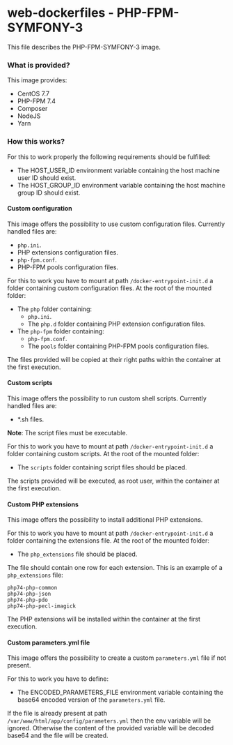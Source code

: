 # web-dockerfiles - PHP-FPM-SYMFONY-3
This file describes the PHP-FPM-SYMFONY-3 image.

### What is provided?
This image provides:

* CentOS 7.7
* PHP-FPM 7.4
* Composer
* NodeJS
* Yarn

### How this works?
For this to work properly the following requirements should be fulfilled:

* The HOST_USER_ID environment variable containing the host machine user ID should exist.
* The HOST_GROUP_ID environment variable containing the host machine group ID should exist.

#### Custom configuration 
This image offers the possibility to use custom configuration files.
Currently handled files are:

* `php.ini`.
* PHP extensions configuration files.
* `php-fpm.conf`.
* PHP-FPM pools configuration files.

For this to work you have to mount at path `/docker-entrypoint-init.d` a folder 
containing custom configuration files. At the root of the mounted folder:

* The `php` folder containing:
    * `php.ini`.
    * The `php.d` folder containing PHP extension configuration files.
* The `php-fpm` folder containing:
    * `php-fpm.conf`.
    * The `pools` folder containing PHP-FPM pools configuration files.

The files provided will be copied at their right paths within the container 
at the first execution.

#### Custom scripts 
This image offers the possibility to run custom shell scripts.
Currently handled files are:

* *.sh files.

**Note**: The script files must be executable.

For this to work you have to mount at path `/docker-entrypoint-init.d` a folder 
containing custom scripts. At the root of the mounted folder:

* The `scripts` folder containing script files should be placed.

The scripts provided will be executed, as root user, within the container at the first execution.

#### Custom PHP extensions
This image offers the possibility to install additional PHP extensions.
 
For this to work you have to mount at path `/docker-entrypoint-init.d` a folder 
containing the extensions file. At the root of the mounted folder:
 
* The `php_extensions` file should be placed.
 
The file should contain one row for each extension. This is an example of a `php_extensions` file:

```
php74-php-common
php74-php-json
php74-php-pdo
php74-php-pecl-imagick
```
 
The PHP extensions will be installed within the container at the first execution.

#### Custom parameters.yml file
This image offers the possibility to create a custom `parameters.yml` file if not present.

For this to work you have to define:
* The ENCODED_PARAMETERS_FILE environment variable containing the base64 encoded version of the `parameters.yml` file.

If the file is already present at path `/var/www/html/app/config/parameters.yml` then the env variable will be ignored. 
Otherwise the content of the provided variable will be decoded base64 and the file will be created.

